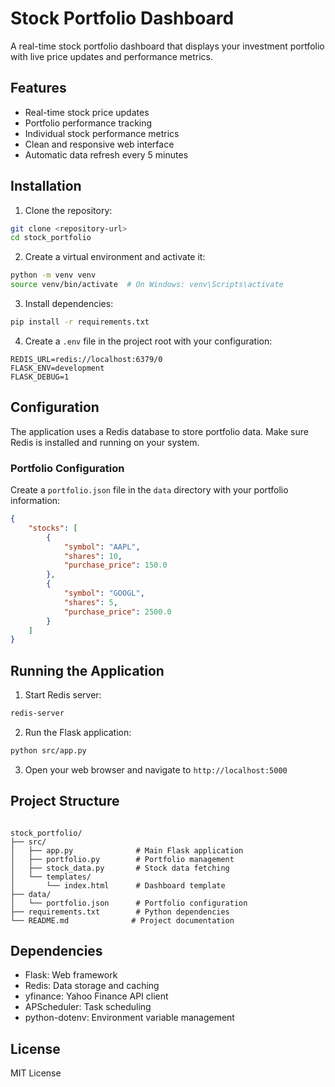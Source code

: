 # Stock Portfolio Dashboard

A real-time stock portfolio dashboard that displays your investment portfolio with live price updates and performance metrics.

## Features

- Real-time stock price updates
- Portfolio performance tracking
- Individual stock performance metrics
- Clean and responsive web interface
- Automatic data refresh every 5 minutes

## Installation

1. Clone the repository:

```bash
git clone <repository-url>
cd stock_portfolio
```

2. Create a virtual environment and activate it:

```bash
python -m venv venv
source venv/bin/activate  # On Windows: venv\Scripts\activate
```

3. Install dependencies:

```bash
pip install -r requirements.txt
```

4. Create a `.env` file in the project root with your configuration:

```env
REDIS_URL=redis://localhost:6379/0
FLASK_ENV=development
FLASK_DEBUG=1
```

## Configuration

The application uses a Redis database to store portfolio data. Make sure Redis is installed and running on your system.

### Portfolio Configuration

Create a `portfolio.json` file in the `data` directory with your portfolio information:

```json
{
    "stocks": [
        {
            "symbol": "AAPL",
            "shares": 10,
            "purchase_price": 150.0
        },
        {
            "symbol": "GOOGL",
            "shares": 5,
            "purchase_price": 2500.0
        }
    ]
}
```

## Running the Application

1. Start Redis server:

```bash
redis-server
```

2. Run the Flask application:

```bash
python src/app.py
```

3. Open your web browser and navigate to `http://localhost:5000`

## Project Structure

```

stock_portfolio/
├── src/
│   ├── app.py              # Main Flask application
│   ├── portfolio.py        # Portfolio management
│   ├── stock_data.py       # Stock data fetching
│   └── templates/
│       └── index.html      # Dashboard template
├── data/
│   └── portfolio.json      # Portfolio configuration
├── requirements.txt        # Python dependencies
└── README.md              # Project documentation
```

## Dependencies

- Flask: Web framework
- Redis: Data storage and caching
- yfinance: Yahoo Finance API client
- APScheduler: Task scheduling
- python-dotenv: Environment variable management

## License

MIT License 